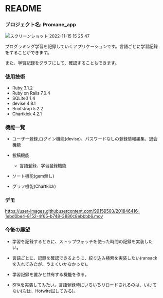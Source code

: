 # README
### プロジェクト名: Promane_app
![スクリーンショット 2022-11-15 15 25 47](https://user-images.githubusercontent.com/99159503/201842949-df6485e0-9b71-42f1-99a6-a0aecd1d6330.png)

プログラミング学習を記録していくアプリケーションです。言語ごとに学習記録をすることができます。

また、学習記録をグラフにして、確認することもできます。

### 使用技術
* Ruby
  3.1.2
* Ruby on Rails
  7.0.4
* SQLite3
  1.4
* devise
  4.8.1
* Bootstrap
  5.2.2
* Chartkick
  4.2.1
  
### 機能一覧
* ユーザー登録,ログイン機能(devise)、パスワードなしの登録情報編集、退会機能

* 投稿機能

  * 言語登録、学習登録機能

* ソート機能(gem無し)

* グラフ機能(Chartkick)

### デモ


https://user-images.githubusercontent.com/99159503/201846416-1ebd0be4-8152-4f65-b748-3880c8ebbbb6.mov



### 今後の展望

* 学習を記録するときに、ストップウォッチを使った時間の記録を実装したい。

* 言語ごとに、記録を確認できるように、絞り込み検索を実装したい(ransackを入れてみたが、うまくいかなかった)。

* 学習記録を誰かと共有する機能を作る。

* SPAを実装してみたい。言語登録時にいちいちリロードされるのは、いけてない(次は、Hotwire試してみる)。
